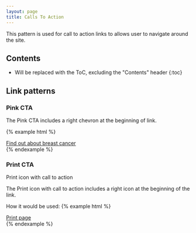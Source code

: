 ```yaml
---
layout: page
title: Calls To Action
---
```




This pattern is used for call to action links to allows user to navigate around the site.

## Contents

* Will be replaced with the ToC, excluding the "Contents" header
{:toc}

## Link patterns

### Pink CTA

The Pink CTA includes a right chevron at the beginning of link.

{% example html %}
<div class="cr-cta-link" role="navigation">
  <a class="cr-cta-link__link" href="http://www.cancerresearchuk.org/about-cancer/breast-cancer/about">
    <i class="cr-cta-link__icon" aria-hidden="true"></i>
    <span class="cr-cta-link__text">Find out about breast cancer</span>
  </a>
</div>
{% endexample %}

### Print CTA

Print icon with call to action

The Print icon with call to action includes a right icon at the beginning of the link.

How it would be used:
{% example html %}
<div class="cr-print-link">
  <a href="#" id="cr-print-link__link">
    <i class="cr-i cr-i--print" aria-hidden="true"></i>Print page
  </a>
</div>
{% endexample %}